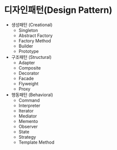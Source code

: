 # 디자인패턴(Design Pattern)

- 생성패턴 (Creational)
  - Singleton
  - Abstract Factory
  - Factory Method
  - Builder
  - Prototype
- 구조패턴 (Structural)
  - Adapter
  - Composite
  - Decorator
  - Facade
  - Flyweight
  - Proxy
- 행동패턴 (Behavioral)
  - Command
  - Interpreter
  - Iterator
  - Mediator
  - Memento
  - Observer
  - State
  - Strategy
  - Template Method
  